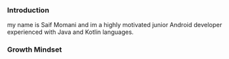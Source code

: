 [](C:\Users\Saif\Downloads\x.jpg)
### **Introduction**
my name is Saif Momani and im a highly motivated junior Android developer experienced with Java and Kotlin languages.
### **Growth Mindset**
